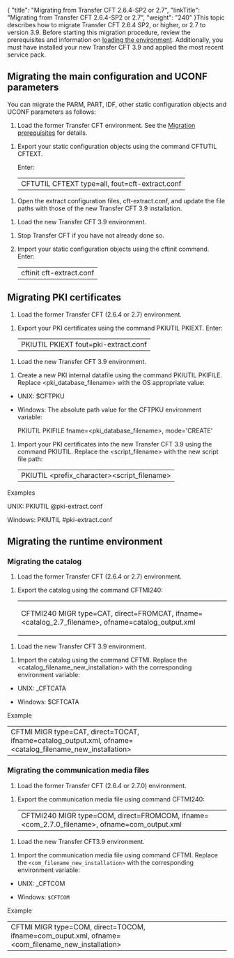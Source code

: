 {
    "title": "Migrating from Transfer CFT 2.6.4-SP2 or 2.7",
    "linkTitle": "Migrating from Transfer CFT 2.6.4-SP2 or 2.7",
    "weight": "240"
}This topic describes how to migrate Transfer CFT 2.6.4 SP2, or higher, or 2.7 to version 3.9. Before starting this migration procedure, review the prerequisites and information on [loading the environment](..//transfercft/cft_intro_install/unix_install_start_here/upgrade_start_here/load_the_environment). Additionally, you must have installed your new Transfer CFT 3.9 and applied the most recent service pack.

## Migrating the main configuration and UCONF parameters

You can migrate the PARM, PART, IDF, other static configuration objects and UCONF parameters as follows:

1.  Load the former Transfer CFT environment. See the [Migration prerequisites](..//transfercft/cft_intro_install/unix_install_start_here/upgrade_start_here/load_the_environment) for details.

<!-- -->

1.  Export your static configuration objects using the command CFTUTIL CFTEXT.  
    Enter:  
    <table data-cellspacing="0">
    <tbody>
    <tr class="odd">
    <td>CFTUTIL CFTEXT type=all, fout=cft-extract.conf</td>
    </tr>
    </tbody>
    </table>

<!-- -->

1.  Open the extract configuration files, cft-extract.conf, and update the file paths with those of the new Transfer CFT 3.9 installation.

<!-- -->

1.  Load the new Transfer CFT 3.9 environment.

<!-- -->

1.  Stop Transfer CFT if you have not already done so.
2.  Import your static configuration objects using the cftinit command. Enter:  
    <table data-cellspacing="0">
    <tbody>
    <tr class="odd">
    <td><span>cftinit cft-extract.conf</span></td>
    </tr>
    </tbody>
    </table>

## Migrating PKI certificates

1.  Load the former Transfer CFT (2.6.4 or 2.7) environment.

<!-- -->

1.  Export your PKI certificates using the command PKIUTIL PKIEXT. Enter:  
    <table data-cellspacing="0">
    <tbody>
    <tr class="odd">
    <td><span>PKIUTIL PKIEXT fout=pki-extract.conf</span></td>
    </tr>
    </tbody>
    </table>

<!-- -->

1.  Load the new Transfer CFT 3.9 environment.

<!-- -->

1.  Create a new PKI internal datafile using the command PKIUTIL PKIFILE. Replace &lt;pki\_database\_filename> with the OS appropriate value:

-   UNIX: $CFTPKU

<!-- -->

-   Windows: The absolute path value for the CFTPKU environment variable:  
    PKIUTIL PKIFILE fname=&lt;pki\_database\_filename>, mode='CREATE’

1.  Import your PKI certificates into the new Transfer CFT 3.9 using the command PKIUTIL. Replace the &lt;script\_filename> with the new script file path:  
    <table data-cellspacing="0">
    <tbody>
    <tr class="odd">
    <td>PKIUTIL &lt;prefix_character&gt;&lt;script_filename&gt;</td>
    </tr>
    </tbody>
    </table>

Examples

UNIX: PKIUTIL @pki-extract.conf

Windows: PKIUTIL #pki-extract.conf

## Migrating the runtime environment

### Migrating the catalog

1.  Load the former Transfer CFT (2.6.4 or 2.7) environment.

<!-- -->

1.  Export the catalog using the command CFTMI240:  
    <table data-cellspacing="0">
    <tbody>
    <tr class="odd">
    <td><p>CFTMI240 MIGR type=CAT, direct=FROMCAT, ifname=&lt;catalog_2.7_filename&gt;, ofname=catalog_output.xml</p></td>
    </tr>
    </tbody>
    </table>

<!-- -->

1.  Load the new Transfer CFT 3.9 environment.

<!-- -->

1.  Import the catalog using the command CFTMI. Replace the &lt;catalog\_filename\_new\_installation> with the corresponding environment variable:

-   UNIX: \_CFTCATA

<!-- -->

-   Windows: $CFTCATA

Example

<table data-cellspacing="0">
<tbody>
<tr class="odd">
<td><span>CFTMI MIGR type=CAT, direct=TOCAT, ifname=catalog_output.xml, ofname=&lt;catalog_filename_new_installation&gt;</span></td>
</tr>
</tbody>
</table>

### Migrating the communication media files

1.  Load the former Transfer CFT (2.6.4 or 2.7.0) environment.

<!-- -->

1.  Export the communication media file using command CFTMI240:  
    <table data-cellspacing="0">
    <tbody>
    <tr class="odd">
    <td>CFTMI240 MIGR type=COM, direct=FROMCOM, ifname=&lt;com_2.7.0_filename&gt;, ofname=com_output.xml</td>
    </tr>
    </tbody>
    </table>

<!-- -->

1.  Load the new Transfer CFT3.9 environment.

<!-- -->

1.  Import the communication media file using command CFTMI. Replace the `<com_filename_new_installation>` with the corresponding environment variable:

-   UNIX: \_CFTCOM

<!-- -->

-   Windows: `$CFTCOM`

Example

<table data-cellspacing="0">
<tbody>
<tr class="odd">
<td><span>CFTMI MIGR type=COM, direct=TOCOM, ifname=com_ouput.xml, ofname=&lt;com_filename_new_installation&gt;</span></td>
</tr>
</tbody>
</table>
